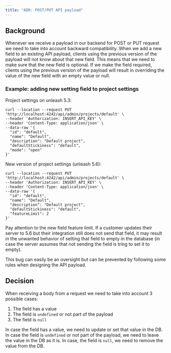 ```yaml
---
title: "ADR: POST/PUT API payload"
---
```


## Background

Whenever we receive a payload in our backend for POST or PUT request we need to take into account backward compatibility. When we add a new field to an existing API payload, clients using the previous version of the payload will not know about that new field. This means that we need to make sure that the new field is optional. If we make the field required, clients using the previous version of the payload will result in overriding the value of the new field with an empty value or null.

### Example: adding new setting field to project settings

Project settings on unleash 5.3:
```shell
curl --location --request PUT 'http://localhost:4242/api/admin/projects/default' \
--header 'Authorization: INSERT_API_KEY' \
--header 'Content-Type: application/json' \
--data-raw '{
  "id": "default",
  "name": "Default",
  "description": "Default project",
  "defaultStickiness": "default",
  "mode": "open"
}'
```

New version of project settings (unleash 5.6):

```shell
curl --location --request PUT 'http://localhost:4242/api/admin/projects/default' \
--header 'Authorization: INSERT_API_KEY' \
--header 'Content-Type: application/json' \
--data-raw '{
  "id": "default",
  "name": "Default",
  "description": "Default project",
  "defaultStickiness": "default",
  "featureLimit": 2
}'
```

Pay attention to the new field feature limit. If a customer updates their server to 5.6 but their integration still does not send that field, it may result in the unwanted behavior of setting that field to empty in the database (in case the server assumes that not sending the field is tring to set it to empty).

This bug can easily be an oversight but can be prevented by following some rules when designing the API payload.

## Decision

When receiving a body from a request we need to take into account 3 possible cases:
1. The field has a value
2. The field is `undefined` or not part of the payload
3. The field is `null`

In case the field has a value, we need to update or set that value in the DB. In case the field is `undefined` or not part of the payload, we need to leave the value in the DB as it is. In case, the field is `null`, we need to remove the value from the DB.
